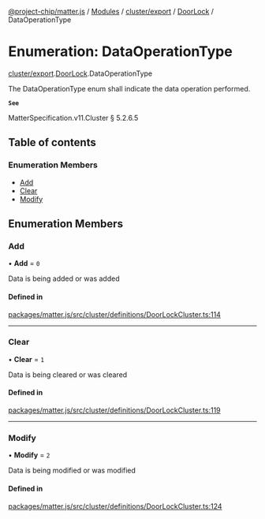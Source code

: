 [@project-chip/matter.js](../README.md) / [Modules](../modules.md) / [cluster/export](../modules/cluster_export.md) / [DoorLock](../modules/cluster_export.DoorLock.md) / DataOperationType

# Enumeration: DataOperationType

[cluster/export](../modules/cluster_export.md).[DoorLock](../modules/cluster_export.DoorLock.md).DataOperationType

The DataOperationType enum shall indicate the data operation performed.

**`See`**

MatterSpecification.v11.Cluster § 5.2.6.5

## Table of contents

### Enumeration Members

- [Add](cluster_export.DoorLock.DataOperationType.md#add)
- [Clear](cluster_export.DoorLock.DataOperationType.md#clear)
- [Modify](cluster_export.DoorLock.DataOperationType.md#modify)

## Enumeration Members

### Add

• **Add** = ``0``

Data is being added or was added

#### Defined in

[packages/matter.js/src/cluster/definitions/DoorLockCluster.ts:114](https://github.com/project-chip/matter.js/blob/6d3b6a5d957d88a9231d6ecab4bb41f8133112be/packages/matter.js/src/cluster/definitions/DoorLockCluster.ts#L114)

___

### Clear

• **Clear** = ``1``

Data is being cleared or was cleared

#### Defined in

[packages/matter.js/src/cluster/definitions/DoorLockCluster.ts:119](https://github.com/project-chip/matter.js/blob/6d3b6a5d957d88a9231d6ecab4bb41f8133112be/packages/matter.js/src/cluster/definitions/DoorLockCluster.ts#L119)

___

### Modify

• **Modify** = ``2``

Data is being modified or was modified

#### Defined in

[packages/matter.js/src/cluster/definitions/DoorLockCluster.ts:124](https://github.com/project-chip/matter.js/blob/6d3b6a5d957d88a9231d6ecab4bb41f8133112be/packages/matter.js/src/cluster/definitions/DoorLockCluster.ts#L124)
